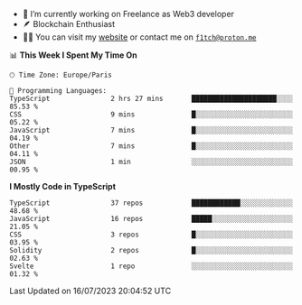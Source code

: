 - 🔭 I’m currently working on Freelance as Web3 developer
- 🪶 Blockchain Enthusiast
- 👨‍💻 You can visit my [website](https://f1tch.xyz) or contact me on [`f1tch@proton.me`](mailto:f1tch@proton.me)

<!--START_SECTION:waka-->
📊 **This Week I Spent My Time On** 

```text
🕑︎ Time Zone: Europe/Paris

💬 Programming Languages: 
TypeScript               2 hrs 27 mins       █████████████████████░░░░   85.53 % 
CSS                      9 mins              █░░░░░░░░░░░░░░░░░░░░░░░░   05.22 % 
JavaScript               7 mins              █░░░░░░░░░░░░░░░░░░░░░░░░   04.19 % 
Other                    7 mins              █░░░░░░░░░░░░░░░░░░░░░░░░   04.11 % 
JSON                     1 min               ░░░░░░░░░░░░░░░░░░░░░░░░░   00.95 % 
```

**I Mostly Code in TypeScript** 

```text
TypeScript               37 repos            ████████████░░░░░░░░░░░░░   48.68 % 
JavaScript               16 repos            █████░░░░░░░░░░░░░░░░░░░░   21.05 % 
CSS                      3 repos             █░░░░░░░░░░░░░░░░░░░░░░░░   03.95 % 
Solidity                 2 repos             █░░░░░░░░░░░░░░░░░░░░░░░░   02.63 % 
Svelte                   1 repo              ░░░░░░░░░░░░░░░░░░░░░░░░░   01.32 % 
```




 Last Updated on 16/07/2023 20:04:52 UTC
<!--END_SECTION:waka-->
